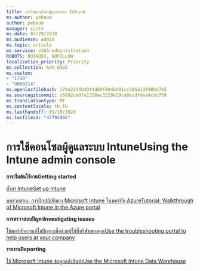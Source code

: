 ```yaml
---
title: การใช้คอนโซลผู้ดูแลระบบ Intune
ms.author: pebaum
author: pebaum
manager: scotv
ms.date: 07/29/2020
ms.audience: Admin
ms.topic: article
ms.service: o365-administration
ROBOTS: NOINDEX, NOFOLLOW
localization_priority: Priority
ms.collection: Adm_O365
ms.custom:
- "1790"
- "9000214"
ms.openlocfilehash: 179e22f4b40f4d89f804bb01cc585a13098bd7b5
ms.sourcegitcommit: c6692ce0fa1358ec3529e59ca0ecdfdea4cdc759
ms.translationtype: MT
ms.contentlocale: th-TH
ms.lasthandoff: 09/15/2020
ms.locfileid: "47794966"
---
```

# <a name="using-the-intune-admin-console"></a><span data-ttu-id="b8c87-102">การใช้คอนโซลผู้ดูแลระบบ Intune</span><span class="sxs-lookup"><span data-stu-id="b8c87-102">Using the Intune admin console</span></span>

<span data-ttu-id="b8c87-103">**การเริ่มต้นใช้งาน**</span><span class="sxs-lookup"><span data-stu-id="b8c87-103">**Getting started**</span></span>

[<span data-ttu-id="b8c87-104">ตั้งค่า Intune</span><span class="sxs-lookup"><span data-stu-id="b8c87-104">Set up Intune</span></span>](https://docs.microsoft.com/intune/setup-steps)

[<span data-ttu-id="b8c87-105">บทช่วยสอน: การฝึกปฏิบัติของ Microsoft Intune ในพอร์ทัล Azure</span><span class="sxs-lookup"><span data-stu-id="b8c87-105">Tutorial: Walkthrough of Microsoft Intune in the Azure portal</span></span>](https://docs.microsoft.com/intune/tutorial-walkthrough-intune-portal)

<span data-ttu-id="b8c87-106">**การตรวจสอบปัญหา**</span><span class="sxs-lookup"><span data-stu-id="b8c87-106">**Investigating issues**</span></span>

[<span data-ttu-id="b8c87-107">ใช้พอร์ทัลการแก้ไขปัญหาเพื่อช่วยผู้ใช้ที่บริษัทของคุณ</span><span class="sxs-lookup"><span data-stu-id="b8c87-107">Use the troubleshooting portal to help users at your company</span></span>](https://docs.microsoft.com/intune/help-desk-operators)

<span data-ttu-id="b8c87-108">**รายงาน**</span><span class="sxs-lookup"><span data-stu-id="b8c87-108">**Reporting**</span></span>

[<span data-ttu-id="b8c87-109">ใช้ Microsoft Intune ข้อมูลคลังสินค้า</span><span class="sxs-lookup"><span data-stu-id="b8c87-109">Use the Microsoft Intune Data Warehouse</span></span>](https://docs.microsoft.com/intune/reports-nav-create-intune-reports)